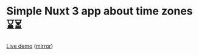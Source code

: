 # Simple Nuxt 3 app about time zones ⌛️⏳

[Live demo](https://time.kda.name/) ([mirror](https://kda-time.netlify.app))
